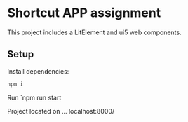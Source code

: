 # Shortcut APP assignment

This project includes a LitElement and ui5 web components.


## Setup

Install dependencies:

```bash
npm i
```
Run `npm run start

Project located on ...
localhost:8000/

